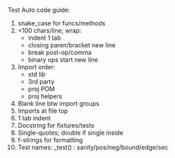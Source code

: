 Test Auto code guide:
1. snake_case for funcs/methods
2. <100 chars/line; wrap:
   - indent 1 tab
   - closing paren/bracket new line
   - break post-op/comma
   - binary ops start new line
3. Import order:
   - std lib
   - 3rd party
   - proj POM
   - proj helpers
4. Blank line btw import groups
5. Imports at file top
6. 1 tab indent
7. Docstring for fixtures/tests
8. Single-quotes; double if single inside
9. f-strings for formatting
10. Test names: <func>_<page>_<type>_test()
    <type>: sanity/pos/neg/bound/edge/sec